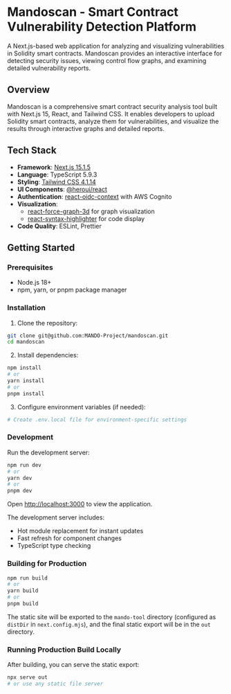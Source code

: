 # Mandoscan - Smart Contract Vulnerability Detection Platform

A Next.js-based web application for analyzing and visualizing vulnerabilities in Solidity smart contracts. Mandoscan provides an interactive interface for detecting security issues, viewing control flow graphs, and examining detailed vulnerability reports.

## Overview

Mandoscan is a comprehensive smart contract security analysis tool built with Next.js 15, React, and Tailwind CSS. It enables developers to upload Solidity smart contracts, analyze them for vulnerabilities, and visualize the results through interactive graphs and detailed reports.

## Tech Stack

- **Framework**: [Next.js 15.1.5](https://nextjs.org/)
- **Language**: TypeScript 5.9.3
- **Styling**: [Tailwind CSS 4.1.14](https://tailwindcss.com/)
- **UI Components**: [@heroui/react](https://heroui.com/)
- **Authentication**: [react-oidc-context](https://github.com/authts/react-oidc-context) with AWS Cognito
- **Visualization**: 
  - [react-force-graph-3d](https://github.com/vasturiano/react-force-graph-3d) for graph visualization
  - [react-syntax-highlighter](https://github.com/react-syntax-highlighter/react-syntax-highlighter) for code display
- **Code Quality**: ESLint, Prettier

## Getting Started

### Prerequisites

- Node.js 18+ 
- npm, yarn, or pnpm package manager

### Installation

1. Clone the repository:
```bash
git clone git@github.com:MANDO-Project/mandoscan.git
cd mandoscan
```

2. Install dependencies:
```bash
npm install
# or
yarn install
# or
pnpm install
```

3. Configure environment variables (if needed):
```bash
# Create .env.local file for environment-specific settings
```

### Development

Run the development server:

```bash
npm run dev
# or
yarn dev
# or
pnpm dev
```

Open [http://localhost:3000](http://localhost:3000) to view the application.

The development server includes:
- Hot module replacement for instant updates
- Fast refresh for component changes
- TypeScript type checking

### Building for Production

```bash
npm run build
# or
yarn build
# or
pnpm build
```

The static site will be exported to the `mando-tool` directory (configured as `distDir` in `next.config.mjs`), and the final static export will be in the `out` directory.

### Running Production Build Locally

After building, you can serve the static export:

```bash
npx serve out
# or use any static file server
```
